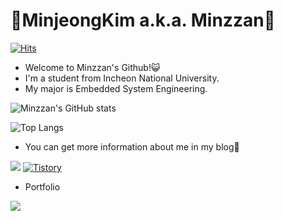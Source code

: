 # :sparkling_heart:MinjeongKim a.k.a. Minzzan:sparkling_heart:
[![Hits](https://hits.seeyoufarm.com/api/count/incr/badge.svg?url=https%3A%2F%2Fgithub.com%2Fminzzan&count_bg=%2379C83D&title_bg=%23555555&icon=&icon_color=%23E7E7E7&title=hits&edge_flat=false)](https://hits.seeyoufarm.com)

- Welcome to Minzzan's Github!:smiley_cat:
- I'm a student from Incheon National University.
- My major is Embedded System Engineering.

![Minzzan's GitHub stats](https://github-readme-stats.vercel.app/api?username=minzzan&show_icons=true&theme=radical)

![Top Langs](https://github-readme-stats.vercel.app/api/top-langs/?username=minzzan&layout=compact)


- You can get more information about me in my blog:information_desk_person:
<div></div> 
<a href="https://blog.naver.com/kmmjj1106" target="_blank"><img src="https://img.shields.io/badge/-Naver-white?style=flat&logo=Naver&logoColor=#03C75A"/></a>
<a href="https://muengx2.tistory.com" target="_blank"><img alt="Tistory" src="https://img.shields.io/badge/-Tistory-important"></a>


- Portfolio 
<div></div>
<a href="https://www.notion.so/Minjeong-Kim-232bcb9c98bb4a6baad19d0b0fcd8c64" target="_blank"><img src="https://img.shields.io/badge/-Portfolio-black?style=flat&logo=Notion&logoColor=#000000"/></a>
